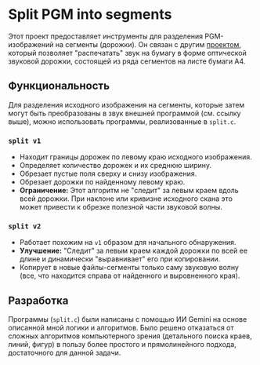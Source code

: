 # Split PGM into segments

Этот проект предоставляет инструменты для разделения PGM-изображений на сегменты (дорожки). Он связан с другим [проектом](http://zenpho.co.uk/paper.shtml), который позволяет "распечатать" звук на бумагу в форме оптической звуковой дорожки, состоящей из ряда сегментов на листе бумаги А4.

## Функциональность

Для разделения исходного изображения на сегменты, которые затем могут быть преобразованы в звук внешней программой (см. ссылку выше), можно использовать программы, реализованные в `split.c`.

### `split v1`

* Находит границы дорожек по левому краю исходного изображения.
* Определяет количество дорожек и их среднюю ширину.
* Обрезает пустые поля сверху и снизу изображения.
* Обрезает дорожки по найденному левому краю.
* **Ограничение:** Этот алгоритм не "следит" за левым краем вдоль всей дорожки. При наклоне или кривизне исходного скана это может привести к обрезке полезной части звуковой волны.

### `split v2`

* Работает похожим на `v1` образом для начального обнаружения.
* **Улучшение:** "Следит" за левым краем каждой дорожки по всей ее длине и динамически "выравнивает" его при копировании.
* Копирует в новые файлы-сегменты только саму звуковую волну (все, что находится справа от найденного и выровненного края).

## Разработка

Программы (`split.c`) были написаны с помощью ИИ Gemini на основе описанной мной логики и алгоритмов. Было решено отказаться от сложных алгоритмов компьютерного зрения (детального поиска краев, линий, фигур) в пользу более простого и прямолинейного подхода, достаточного для данной задачи.
